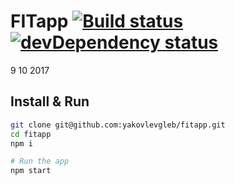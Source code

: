 # FITapp [![Build status][travis-image]][travis-url] [![devDependency status][devDependencies-image]][devDependencies-url]
9 10 2017

## Install & Run
```bash
git clone git@github.com:yakovlevgleb/fitapp.git
cd fitapp
npm i

# Run the app
npm start
```

[travis-image]: https://travis-ci.org/yakovlevgleb/fitapp.svg?branch=master
[travis-url]: https://travis-ci.org/yakovlevgleb/fitapp

[devDependencies-image]: https://david-dm.org/yakovlevgleb/fitapp/dev-status.svg
[devDependencies-url]: https://david-dm.org/yakovlevgleb/fitapp?type=dev
